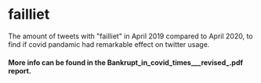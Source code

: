 # failliet
The amount of tweets with "failliet" in April 2019 compared to April 2020, to find if covid pandamic had remarkable effect on twitter usage.
#### More info can be found in the Bankrupt_in_covid_times___revised_.pdf report.
